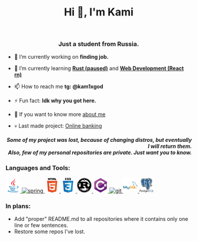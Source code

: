 <h1 align="center">Hi 👋, I'm Kami</h1>
<img src="https://i.pinimg.com/originals/38/d3/0e/38d30ecfe41c21551c043443d330d637.gif" alt="">
<h3 align="center">Just a student from Russia.</h3>

- 🔭 I’m currently working on **finding job.**

- 🌱 I’m currently learning [**Rust (paused)**](https://github.com/kam1xgod/learning_rust_roadmap) and [**Web Development (React rn)**](https://github.com/kam1xgod/learning_web_dev)

- 📫 How to reach me **tg: @kam1xgod**

- ⚡ Fun fact: **Idk why you got here.**

- 🐀 If you want to know more [about me](https://kamixtrash.netlify.app/)

- 💀 Last made project: [Online banking](https://github.com/kam1xgod/kittyBank)

<h5 align="right">Some of my project was lost, because of changing distros, but eventually I will return them.</br>Also, few of my personal repositories are private. Just want you to know.</h5>

<h3 align="left">Languages and Tools:</h3>
<p align="left"> 
  <a href="https://www.java.com" target="_blank" rel="noreferrer"> <img src="https://raw.githubusercontent.com/devicons/devicon/master/icons/java/java-original.svg" alt="java" width="40" height="40"/> </a>
  <a href="https://spring.io/" target="_blank" rel="noreferrer"> <img src="https://www.vectorlogo.zone/logos/springio/springio-icon.svg" alt="spring" width="40" height="40"/> </a> 
  <a href="https://www.w3.org/html/" target="_blank" rel="noreferrer"> <img src="https://raw.githubusercontent.com/devicons/devicon/master/icons/html5/html5-original-wordmark.svg" alt="html5" width="40" height="40"/> </a> 
  <a href="https://www.w3schools.com/css/" target="_blank" rel="noreferrer"> <img src="https://raw.githubusercontent.com/devicons/devicon/master/icons/css3/css3-original-wordmark.svg" alt="css3" width="40" height="40"/> </a>
  <a href="https://www.rust-lang.org" target="_blank" rel="noreferrer"> <img src="https://raw.githubusercontent.com/devicons/devicon/master/icons/rust/rust-plain.svg" alt="rust" width="40" height="40"/> </a>
  <a href="https://www.w3schools.com/cs/" target="_blank" rel="noreferrer"> <img src="https://raw.githubusercontent.com/devicons/devicon/master/icons/csharp/csharp-original.svg" alt="csharp" width="40" height="40"/> </a>
  <a href="https://git-scm.com/" target="_blank" rel="noreferrer"> <img src="https://www.vectorlogo.zone/logos/git-scm/git-scm-icon.svg" alt="git" width="40" height="40"/> </a>
  <a href="https://www.mysql.com/" target="_blank" rel="noreferrer"> <img src="https://raw.githubusercontent.com/devicons/devicon/master/icons/mysql/mysql-original-wordmark.svg" alt="mysql" width="40" height="40"/> </a>
  <a href="https://www.postgresql.org" target="_blank" rel="noreferrer"> <img src="https://raw.githubusercontent.com/devicons/devicon/master/icons/postgresql/postgresql-original-wordmark.svg" alt="postgresql" width="40" height="40"/> </a>
</p>
<h3 align="left">In plans:</h3>

- Add "proper" README.md to all repositories where it contains only one line or few sentences.
- Restore some repos I've lost.
